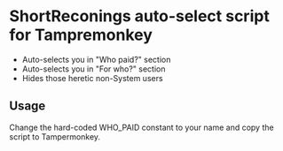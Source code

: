 # ShortReconings auto-select script for Tampremonkey

- Auto-selects you in "Who paid?" section
- Auto-selects you in "For who?" section
- Hides those heretic non-System users

## Usage

Change the hard-coded WHO_PAID constant to your name and copy the script to Tampermonkey.

